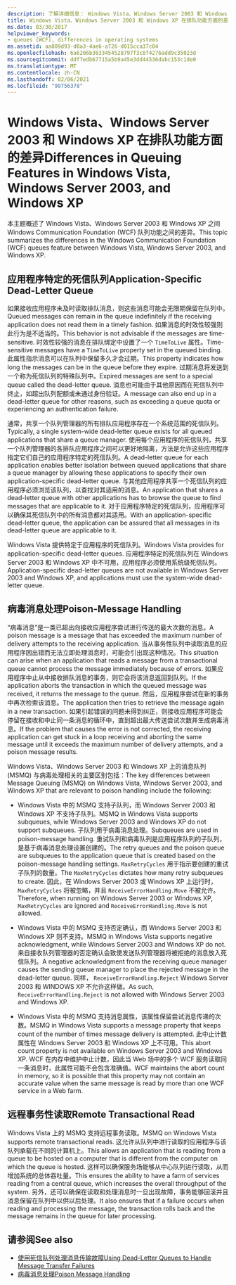 ```yaml
---
description: 了解详细信息： Windows Vista、Windows Server 2003 和 Windows XP 中的队列功能之间的差异
title: Windows Vista、Windows Server 2003 和 Windows XP 在排队功能方面的差异
ms.date: 03/30/2017
helpviewer_keywords:
- queues [WCF], differences in operating systems
ms.assetid: aa809d93-d0a3-4ae6-a726-d015cca37c04
ms.openlocfilehash: 6a6206b3033454528797f3c8f4276add9c35023d
ms.sourcegitcommit: ddf7edb67715a5b9a45e3dd44536dabc153c1de0
ms.translationtype: MT
ms.contentlocale: zh-CN
ms.lasthandoff: 02/06/2021
ms.locfileid: "99756378"
---
```

# <a name="differences-in-queuing-features-in-windows-vista-windows-server-2003-and-windows-xp"></a><span data-ttu-id="a62e8-103">Windows Vista、Windows Server 2003 和 Windows XP 在排队功能方面的差异</span><span class="sxs-lookup"><span data-stu-id="a62e8-103">Differences in Queuing Features in Windows Vista, Windows Server 2003, and Windows XP</span></span>

<span data-ttu-id="a62e8-104">本主题概述了 Windows Vista、Windows Server 2003 和 Windows XP 之间 Windows Communication Foundation (WCF) 队列功能之间的差异。</span><span class="sxs-lookup"><span data-stu-id="a62e8-104">This topic summarizes the differences in the Windows Communication Foundation (WCF) queues feature between Windows Vista, Windows Server 2003, and Windows XP.</span></span>  
  
## <a name="application-specific-dead-letter-queue"></a><span data-ttu-id="a62e8-105">应用程序特定的死信队列</span><span class="sxs-lookup"><span data-stu-id="a62e8-105">Application-Specific Dead-Letter Queue</span></span>  

 <span data-ttu-id="a62e8-106">如果接收应用程序未及时读取排队消息，则这些消息可能会无限期保留在队列中。</span><span class="sxs-lookup"><span data-stu-id="a62e8-106">Queued messages can remain in the queue indefinitely if the receiving application does not read them in a timely fashion.</span></span> <span data-ttu-id="a62e8-107">如果消息的时效性较强则此行为是不适当的。</span><span class="sxs-lookup"><span data-stu-id="a62e8-107">This behavior is not advisable if the messages are time-sensitive.</span></span> <span data-ttu-id="a62e8-108">时效性较强的消息在排队绑定中设置了一个 `TimeToLive` 属性。</span><span class="sxs-lookup"><span data-stu-id="a62e8-108">Time-sensitive messages have a `TimeToLive` property set in the queued binding.</span></span> <span data-ttu-id="a62e8-109">此属性指示消息可以在队列中保留多久才会过期。</span><span class="sxs-lookup"><span data-stu-id="a62e8-109">This property indicates how long the messages can be in the queue before they expire.</span></span> <span data-ttu-id="a62e8-110">过期消息将发送到一个称为死信队列的特殊队列中。</span><span class="sxs-lookup"><span data-stu-id="a62e8-110">Expired messages are sent to a special queue called the dead-letter queue.</span></span> <span data-ttu-id="a62e8-111">消息也可能由于其他原因而在死信队列中终止，如超出队列配额或未通过身份验证。</span><span class="sxs-lookup"><span data-stu-id="a62e8-111">A message can also end up in a dead-letter queue for other reasons, such as exceeding a queue quota or experiencing an authentication failure.</span></span>  
  
 <span data-ttu-id="a62e8-112">通常，共享一个队列管理器的所有排队应用程序存在一个系统范围的死信队列。</span><span class="sxs-lookup"><span data-stu-id="a62e8-112">Typically, a single system-wide dead-letter queue exists for all queued applications that share a queue manager.</span></span> <span data-ttu-id="a62e8-113">使用每个应用程序的死信队列，共享一个队列管理器的各排队应用程序之间可以更好地隔离，方法是允许这些应用程序指定它们自己的应用程序特定的死信队列。</span><span class="sxs-lookup"><span data-stu-id="a62e8-113">A dead-letter queue for each application enables better isolation between queued applications that share a queue manager by allowing these applications to specify their own application-specific dead-letter queue.</span></span> <span data-ttu-id="a62e8-114">与其他应用程序共享一个死信队列的应用程序必须浏览该队列，以查找对其适用的消息。</span><span class="sxs-lookup"><span data-stu-id="a62e8-114">An application that shares a dead-letter queue with other applications has to browse the queue to find messages that are applicable to it.</span></span> <span data-ttu-id="a62e8-115">对于应用程序特定的死信队列，应用程序可以确保其死信队列中的所有消息都对其适用。</span><span class="sxs-lookup"><span data-stu-id="a62e8-115">With an application-specific dead-letter queue, the application can be assured that all messages in its dead-letter queue are applicable to it.</span></span>  
  
 <span data-ttu-id="a62e8-116">Windows Vista 提供特定于应用程序的死信队列。</span><span class="sxs-lookup"><span data-stu-id="a62e8-116">Windows Vista provides for application-specific dead-letter queues.</span></span> <span data-ttu-id="a62e8-117">应用程序特定的死信队列在 Windows Server 2003 和 Windows XP 中不可用，应用程序必须使用系统级死信队列。</span><span class="sxs-lookup"><span data-stu-id="a62e8-117">Application-specific dead-letter queues are not available in Windows Server 2003 and Windows XP, and applications must use the system-wide dead-letter queue.</span></span>  
  
## <a name="poison-message-handling"></a><span data-ttu-id="a62e8-118">病毒消息处理</span><span class="sxs-lookup"><span data-stu-id="a62e8-118">Poison-Message Handling</span></span>  

 <span data-ttu-id="a62e8-119">“病毒消息”是一类已超出向接收应用程序尝试进行传送的最大次数的消息。</span><span class="sxs-lookup"><span data-stu-id="a62e8-119">A poison message is a message that has exceeded the maximum number of delivery attempts to the receiving application.</span></span> <span data-ttu-id="a62e8-120">当从事务性队列中读取消息的应用程序因出错而无法立即处理消息时，可能会引出现这种情况。</span><span class="sxs-lookup"><span data-stu-id="a62e8-120">This situation can arise when an application that reads a message from a transactional queue cannot process the message immediately because of errors.</span></span> <span data-ttu-id="a62e8-121">如果应用程序中止从中接收排队消息的事务，则它会将该消息返回到队列。</span><span class="sxs-lookup"><span data-stu-id="a62e8-121">If the application aborts the transaction in which the queued message was received, it returns the message to the queue.</span></span> <span data-ttu-id="a62e8-122">然后，应用程序尝试在新的事务中再次检索该消息。</span><span class="sxs-lookup"><span data-stu-id="a62e8-122">The application then tries to retrieve the message again in a new transaction.</span></span> <span data-ttu-id="a62e8-123">如果引起错误的问题未得到纠正，则接收应用程序可能会停留在接收和中止同一条消息的循环中，直到超出最大传送尝试次数并生成病毒消息。</span><span class="sxs-lookup"><span data-stu-id="a62e8-123">If the problem that causes the error is not corrected, the receiving application can get stuck in a loop receiving and aborting the same message until it exceeds the maximum number of delivery attempts, and a poison message results.</span></span>  
  
 <span data-ttu-id="a62e8-124">Windows Vista、Windows Server 2003 和 Windows XP 上的消息队列 (MSMQ) 与病毒处理相关的主要区别包括：</span><span class="sxs-lookup"><span data-stu-id="a62e8-124">The key differences between Message Queuing (MSMQ) on Windows Vista, Windows Server 2003, and Windows XP that are relevant to poison handling include the following:</span></span>  
  
- <span data-ttu-id="a62e8-125">Windows Vista 中的 MSMQ 支持子队列，而 Windows Server 2003 和 Windows XP 不支持子队列。</span><span class="sxs-lookup"><span data-stu-id="a62e8-125">MSMQ in Windows Vista supports subqueues, while Windows Server 2003 and Windows XP do not support subqueues.</span></span> <span data-ttu-id="a62e8-126">子队列用于病毒消息处理。</span><span class="sxs-lookup"><span data-stu-id="a62e8-126">Subqueues are used in poison-message handling.</span></span> <span data-ttu-id="a62e8-127">重试队列和病毒队列是应用程序队列的子队列，是基于病毒消息处理设置创建的。</span><span class="sxs-lookup"><span data-stu-id="a62e8-127">The retry queues and the poison queue are subqueues to the application queue that is created based on the poison-message handling settings.</span></span> <span data-ttu-id="a62e8-128">`MaxRetryCycles` 用于指示要创建的重试子队列的数量。</span><span class="sxs-lookup"><span data-stu-id="a62e8-128">The `MaxRetryCycles` dictates how many retry subqueues to create.</span></span> <span data-ttu-id="a62e8-129">因此，在 Windows Server 2003 或 Windows XP 上运行时， `MaxRetryCycles` 将被忽略，并且 `ReceiveErrorHandling.Move` 不被允许。</span><span class="sxs-lookup"><span data-stu-id="a62e8-129">Therefore, when running on Windows Server 2003 or Windows XP, `MaxRetryCycles` are ignored and `ReceiveErrorHandling.Move` is not allowed.</span></span>  
  
- <span data-ttu-id="a62e8-130">Windows Vista 中的 MSMQ 支持否定确认，而 Windows Server 2003 和 Windows XP 则不支持。</span><span class="sxs-lookup"><span data-stu-id="a62e8-130">MSMQ in Windows Vista supports negative acknowledgment, while Windows Server 2003 and Windows XP do not.</span></span> <span data-ttu-id="a62e8-131">来自接收队列管理器的否定确认会致使发送队列管理器将被拒绝的消息放入死信队列。</span><span class="sxs-lookup"><span data-stu-id="a62e8-131">A negative acknowledgment from the receiving queue manager causes the sending queue manager to place the rejected message in the dead-letter queue.</span></span> <span data-ttu-id="a62e8-132">同样， `ReceiveErrorHandling.Reject` Windows Server 2003 和 WINDOWS XP 不允许这样做。</span><span class="sxs-lookup"><span data-stu-id="a62e8-132">As such, `ReceiveErrorHandling.Reject` is not allowed with Windows Server 2003 and Windows XP.</span></span>  
  
- <span data-ttu-id="a62e8-133">Windows Vista 中的 MSMQ 支持消息属性，该属性保留尝试消息传递的次数。</span><span class="sxs-lookup"><span data-stu-id="a62e8-133">MSMQ in Windows Vista supports a message property that keeps count of the number of times message delivery is attempted.</span></span> <span data-ttu-id="a62e8-134">此中止计数属性在 Windows Server 2003 和 Windows XP 上不可用。</span><span class="sxs-lookup"><span data-stu-id="a62e8-134">This abort count property is not available on Windows Server 2003 and Windows XP.</span></span> <span data-ttu-id="a62e8-135">WCF 在内存中维护中止计数，因此当 Web 场中的多个 WCF 服务读取同一条消息时，此属性可能不会包含准确值。</span><span class="sxs-lookup"><span data-stu-id="a62e8-135">WCF maintains the abort count in memory, so it is possible that this property may not contain an accurate value when the same message is read by more than one WCF service in a Web farm.</span></span>  
  
## <a name="remote-transactional-read"></a><span data-ttu-id="a62e8-136">远程事务性读取</span><span class="sxs-lookup"><span data-stu-id="a62e8-136">Remote Transactional Read</span></span>  

 <span data-ttu-id="a62e8-137">Windows Vista 上的 MSMQ 支持远程事务读取。</span><span class="sxs-lookup"><span data-stu-id="a62e8-137">MSMQ on Windows Vista supports remote transactional reads.</span></span> <span data-ttu-id="a62e8-138">这允许从队列中进行读取的应用程序与该队列承载在不同的计算机上。</span><span class="sxs-lookup"><span data-stu-id="a62e8-138">This allows an application that is reading from a queue to be hosted on a computer that is different from the computer on which the queue is hosted.</span></span> <span data-ttu-id="a62e8-139">这样可以确保服务场能够从中心队列进行读取，从而增加系统的总体吞吐量。</span><span class="sxs-lookup"><span data-stu-id="a62e8-139">This ensures the ability to have a farm of services reading from a central queue, which increases the overall throughput of the system.</span></span> <span data-ttu-id="a62e8-140">另外，还可以确保在读取和处理消息时一旦出现故障，事务能够回滚并且消息保留在队列中以供以后处理。</span><span class="sxs-lookup"><span data-stu-id="a62e8-140">It also ensures that if a failure occurs when reading and processing the message, the transaction rolls back and the message remains in the queue for later processing.</span></span>  
  
## <a name="see-also"></a><span data-ttu-id="a62e8-141">请参阅</span><span class="sxs-lookup"><span data-stu-id="a62e8-141">See also</span></span>

- [<span data-ttu-id="a62e8-142">使用死信队列处理消息传输故障</span><span class="sxs-lookup"><span data-stu-id="a62e8-142">Using Dead-Letter Queues to Handle Message Transfer Failures</span></span>](using-dead-letter-queues-to-handle-message-transfer-failures.md)
- [<span data-ttu-id="a62e8-143">病毒消息处理</span><span class="sxs-lookup"><span data-stu-id="a62e8-143">Poison Message Handling</span></span>](poison-message-handling.md)
